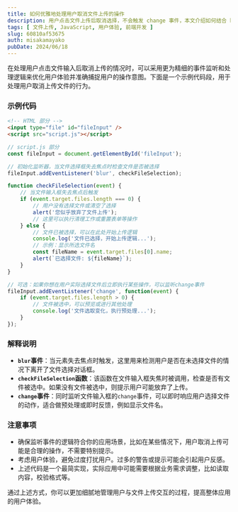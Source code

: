 ```yaml
---
title: 如何优雅地处理用户取消文件上传的操作
description: 用户点击文件上传后取消选择，不会触发 change 事件，本文介绍如何结合 blur 和 change 事件检测用户取消上传的行为，提升用户体验。
tags: [ 文件上传, JavaScript, 用户体验, 前端开发 ]
slug: 60810af53675
auth: misakamayako
pubDate: 2024/06/18
---
```


在处理用户点击文件输入后取消上传的情况时，可以采用更为精细的事件监听和处理逻辑来优化用户体验并准确捕捉用户的操作意图。下面是一个示例代码段，用于处理用户取消上传文件的行为。

### 示例代码

```html
<!-- HTML 部分 -->
<input type="file" id="fileInput" />
<script src="script.js"></script>
```

```javascript
// script.js 部分
const fileInput = document.getElementById('fileInput');

// 初始化监听器，当文件选择框失去焦点时检查文件是否被选择
fileInput.addEventListener('blur', checkFileSelection);

function checkFileSelection(event) {
    // 当文件输入框失去焦点后触发
    if (event.target.files.length === 0) {
        // 用户没有选择文件或清空了选择
        alert('您似乎放弃了文件上传');
        // 这里可以执行清理工作或重置表单等操作
    } else {
        // 文件已被选择，可以在此处开始上传逻辑
        console.log('文件已选择，开始上传逻辑...');
        // 示例：显示所选文件名
        const fileName = event.target.files[0].name;
        alert(`已选择文件: ${fileName}`);
    }
}

// 可选：如果你想在用户实际选择文件后立即执行某些操作，可以监听change事件
fileInput.addEventListener('change', function(event) {
    if (event.target.files.length > 0) {
        // 文件被选中，可以预览或进行其他处理
        console.log('文件选取变化，执行预处理...');
    }
});
```

### 解释说明

- **`blur`事件**：当元素失去焦点时触发，这里用来检测用户是否在未选择文件的情况下离开了文件选择对话框。
- **`checkFileSelection`函数**：该函数在文件输入框失焦时被调用，检查是否有文件被选中。如果没有文件被选中，则提示用户可能放弃了上传。
- **`change`事件**：同时监听文件输入框的`change`事件，可以即时响应用户选择文件的动作，适合做预处理或即时反馈，例如显示文件名。

### 注意事项
- 确保监听事件的逻辑符合你的应用场景，比如在某些情况下，用户取消上传可能是合理的操作，不需要特别提示。
- 考虑用户体验，避免过度打扰用户。过多的警告或提示可能会引起用户反感。
- 上述代码是一个最简实现，实际应用中可能需要根据业务需求调整，比如读取内容，校验格式等。

通过上述方式，你可以更加细腻地管理用户与文件上传交互的过程，提高整体应用的用户体验。